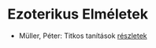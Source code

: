 # Ezoterikus Elméletek

- Müller, Péter: Titkos tanítások [részletek](../_details/M%C3%BCller%2C%20P%C3%A9ter.md#id_116)